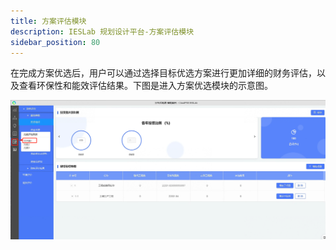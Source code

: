```yaml
---
title: 方案评估模块
description: IESLab 规划设计平台-方案评估模块
sidebar_position: 80
---
```


在完成方案优选后，用户可以通过选择目标优选方案进行更加详细的财务评估，以及查看环保性和能效评估结果。下图是进入方案优选模块的示意图。

![方案优选模块的入口 =x700](./eval_entry.jpg "方案优选模块的入口")